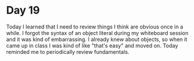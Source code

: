 # Day 19

Today I learned that I need to review things I think are obvious once in a while. I forgot the syntax of an object literal during my whiteboard session and it was kind of embarrassing. I already knew about objects, so when it came up in class I was kind of like "that's easy" and moved on. Today reminded me to periodically review fundamentals.
